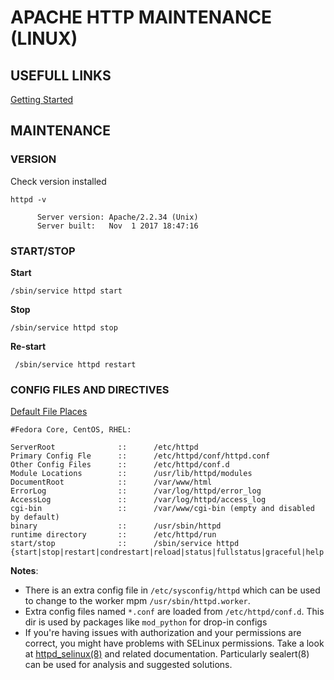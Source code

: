 # APACHE HTTP MAINTENANCE (LINUX)



## USEFULL LINKS

[Getting Started](https://httpd.apache.org/docs/trunk/getting-started.html)



## MAINTENANCE

### VERSION

Check version installed
```
httpd -v

      Server version: Apache/2.2.34 (Unix)
      Server built:   Nov  1 2017 18:47:16
```

### START/STOP

**Start**
```
/sbin/service httpd start
```

**Stop**
```
/sbin/service httpd stop
```

**Re-start**
```
 /sbin/service httpd restart
```



### CONFIG FILES AND DIRECTIVES

[Default File Places](https://wiki.apache.org/httpd/DistrosDefaultLayout)

```
#Fedora Core, CentOS, RHEL:

ServerRoot              ::      /etc/httpd
Primary Config Fle      ::      /etc/httpd/conf/httpd.conf
Other Config Files      ::      /etc/httpd/conf.d
Module Locations        ::      /usr/lib/httpd/modules
DocumentRoot            ::      /var/www/html
ErrorLog                ::      /var/log/httpd/error_log
AccessLog               ::      /var/log/httpd/access_log
cgi-bin                 ::      /var/www/cgi-bin (empty and disabled by default)
binary                  ::      /usr/sbin/httpd
runtime directory       ::      /etc/httpd/run
start/stop              ::      /sbin/service httpd {start|stop|restart|condrestart|reload|status|fullstatus|graceful|help|configtest}
```

**Notes**:
  - There is an extra config file in `/etc/sysconfig/httpd` which can be used to change to the worker mpm `/usr/sbin/httpd.worker`.
  - Extra config files named `*.conf` are loaded from `/etc/httpd/conf.d`. This dir is used by packages like `mod_python` for drop-in configs
  - If you're having issues with authorization and your permissions are correct, you might have problems with SELinux permissions. Take a look at [httpd_selinux(8)](http://people.fedoraproject.org/~dwalsh/SELinux/httpd_selinux.html) and related documentation. Particularly sealert(8) can be used for analysis and suggested solutions.

























